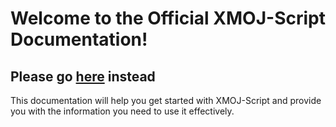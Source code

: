 # Welcome to the Official XMOJ-Script Documentation!

## Please go [here](https://docs.xmoj-bbs.me/index_md.html) instead

This documentation will help you get started with XMOJ-Script
and provide you with the information you need to use it effectively.